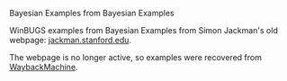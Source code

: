 Bayesian Examples from Bayesian Examples



WinBUGS examples from Bayesian Examples from Simon Jackman's old webpage:
[jackman.stanford.edu](http://jackman.stanford.edu/).

The webpage is no longer active, so examples were recovered from [WaybackMachine](https://web-beta.archive.org/web/*/http://jackman.stanford.edu/*).
